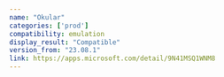 ```yaml
---
name: "Okular"
categories: ['prod']
compatibility: emulation
display_result: "Compatible"
version_from: "23.08.1"
link: https://apps.microsoft.com/detail/9N41MSQ1WNM8
---
```

